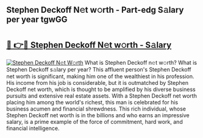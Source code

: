 ## Stephen Deckoff N𝚎t w𝚘rth - Part-edg S𝚊lary per year tgwGG

# <h2><a href="http://gc0ef2n.nevu.top/?p=Stephen+Deckoff">🔗 👉🔴 Stephen Deckoff N𝚎t w𝚘rth - S𝚊lary</a></h2>

[![Stephen Deckoff N𝚎t W𝚘rth](https://i.imgur.com/Oavwk0R.jpeg)](http://gc0ef2n.nevu.top/?p=Stephen+Deckoff)
What is Stephen Deckoff n𝚎t w𝚘rth? What is Stephen Deckoff s𝚊lary per year?
This affluent person's Stephen Deckoff net worth is significant, making him one of the wealthiest in his profession. His income from his job is considerable, but it is outmatched by Stephen Deckoff net worth, which is thought to be amplified by his diverse business pursuits and extensive real estate assets. With a Stephen Deckoff net worth placing him among the world's richest, this man is celebrated for his business acumen and financial shrewdness. This rich individual, whose Stephen Deckoff net worth is in the billions and who earns an impressive salary, is a prime example of the force of commitment, hard work, and financial intelligence.
